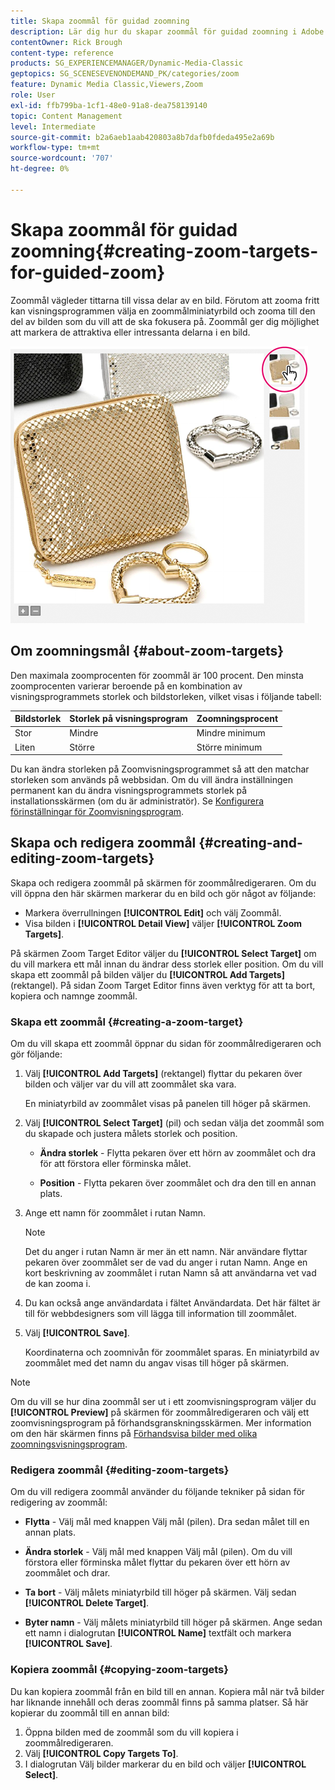 ```yaml
---
title: Skapa zoommål för guidad zoomning
description: Lär dig hur du skapar zoommål för guidad zoomning i Adobe Dynamic Media Classic.
contentOwner: Rick Brough
content-type: reference
products: SG_EXPERIENCEMANAGER/Dynamic-Media-Classic
geptopics: SG_SCENESEVENONDEMAND_PK/categories/zoom
feature: Dynamic Media Classic,Viewers,Zoom
role: User
exl-id: ffb799ba-1cf1-48e0-91a8-dea758139140
topic: Content Management
level: Intermediate
source-git-commit: b2a6aeb1aab420803a8b7dafb0fdeda495e2a69b
workflow-type: tm+mt
source-wordcount: '707'
ht-degree: 0%

---
```


# Skapa zoommål för guidad zoomning{#creating-zoom-targets-for-guided-zoom}

Zoommål vägleder tittarna till vissa delar av en bild. Förutom att zooma fritt kan visningsprogrammen välja en zoommålminiatyrbild och zooma till den del av bilden som du vill att de ska fokusera på. Zoommål ger dig möjlighet att markera de attraktiva eller intressanta delarna i en bild.

![Skapa zoommål för guidad zoomning](/help/using/assets/zo_guided_zoom.png)

## Om zoomningsmål {#about-zoom-targets}

Den maximala zoomprocenten för zoommål är 100 procent. Den minsta zoomprocenten varierar beroende på en kombination av visningsprogrammets storlek och bildstorleken, vilket visas i följande tabell:

| Bildstorlek | Storlek på visningsprogram | Zoomningsprocent |
| --- | --- | --- |
| Stor | Mindre | Mindre minimum |
| Liten | Större | Större minimum |

Du kan ändra storleken på Zoomvisningsprogrammet så att den matchar storleken som används på webbsidan. Om du vill ändra inställningen permanent kan du ändra visningsprogrammets storlek på installationsskärmen (om du är administratör). Se [Konfigurera förinställningar för Zoomvisningsprogram](setting-zoom-viewer-presets.md#setting_up_zoom_viewer_presets).

## Skapa och redigera zoommål {#creating-and-editing-zoom-targets}

Skapa och redigera zoommål på skärmen för zoommålredigeraren. Om du vill öppna den här skärmen markerar du en bild och gör något av följande:

* Markera överrullningen **[!UICONTROL Edit]** och välj Zoommål.
* Visa bilden i **[!UICONTROL Detail View]** väljer **[!UICONTROL Zoom Targets]**.

På skärmen Zoom Target Editor väljer du **[!UICONTROL Select Target]** om du vill markera ett mål innan du ändrar dess storlek eller position. Om du vill skapa ett zoommål på bilden väljer du **[!UICONTROL Add Targets]** (rektangel). På sidan Zoom Target Editor finns även verktyg för att ta bort, kopiera och namnge zoommål.

### Skapa ett zoommål {#creating-a-zoom-target}

Om du vill skapa ett zoommål öppnar du sidan för zoommålredigeraren och gör följande:

1. Välj **[!UICONTROL Add Targets]** (rektangel) flyttar du pekaren över bilden och väljer var du vill att zoommålet ska vara.

   En miniatyrbild av zoommålet visas på panelen till höger på skärmen.

1. Välj **[!UICONTROL Select Target]** (pil) och sedan välja det zoommål som du skapade och justera målets storlek och position.

   * **Ändra storlek** - Flytta pekaren över ett hörn av zoommålet och dra för att förstora eller förminska målet.

   * **Position** - Flytta pekaren över zoommålet och dra den till en annan plats.

1. Ange ett namn för zoommålet i rutan Namn.

   >[!NOTE]
   >
   >Det du anger i rutan Namn är mer än ett namn. När användare flyttar pekaren över zoommålet ser de vad du anger i rutan Namn. Ange en kort beskrivning av zoommålet i rutan Namn så att användarna vet vad de kan zooma i.

1. Du kan också ange användardata i fältet Användardata. Det här fältet är till för webbdesigners som vill lägga till information till zoommålet.
1. Välj **[!UICONTROL Save]**.

   Koordinaterna och zoomnivån för zoommålet sparas. En miniatyrbild av zoommålet med det namn du angav visas till höger på skärmen.

>[!NOTE]
>
>Om du vill se hur dina zoommål ser ut i ett zoomvisningsprogram väljer du **[!UICONTROL Preview]** på skärmen för zoommålredigeraren och välj ett zoomvisningsprogram på förhandsgranskningsskärmen. Mer information om den här skärmen finns på [Förhandsvisa bilder med olika zoomningsvisningsprogram](previewing-image-assets-different-zoom.md#previewing_image_assets_with_different_zoom_viewers).

### Redigera zoommål {#editing-zoom-targets}

Om du vill redigera zoommål använder du följande tekniker på sidan för redigering av zoommål:

* **Flytta** - Välj mål med knappen Välj mål (pilen). Dra sedan målet till en annan plats.

* **Ändra storlek** - Välj mål med knappen Välj mål (pilen). Om du vill förstora eller förminska målet flyttar du pekaren över ett hörn av zoommålet och drar.

* **Ta bort** - Välj målets miniatyrbild till höger på skärmen. Välj sedan **[!UICONTROL Delete Target]**.

* **Byter namn** - Välj målets miniatyrbild till höger på skärmen. Ange sedan ett namn i dialogrutan **[!UICONTROL Name]** textfält och markera **[!UICONTROL Save]**.

### Kopiera zoommål {#copying-zoom-targets}

Du kan kopiera zoommål från en bild till en annan. Kopiera mål när två bilder har liknande innehåll och deras zoommål finns på samma platser. Så här kopierar du zoommål till en annan bild:

1. Öppna bilden med de zoommål som du vill kopiera i zoommålredigeraren.
1. Välj **[!UICONTROL Copy Targets To]**.
1. I dialogrutan Välj bilder markerar du en bild och väljer **[!UICONTROL Select]**.
